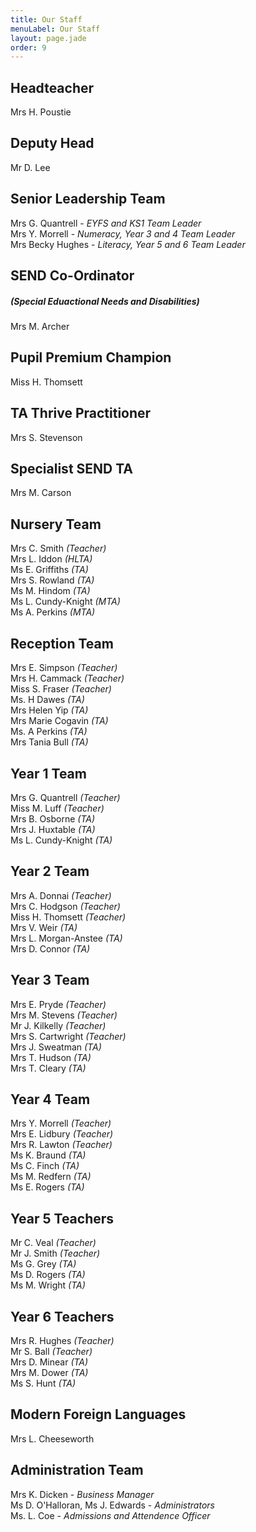 ```yaml
---
title: Our Staff
menuLabel: Our Staff
layout: page.jade
order: 9
---
```

## Headteacher

Mrs H. Poustie

## Deputy Head

Mr D. Lee

## Senior Leadership Team

Mrs G. Quantrell - *EYFS and KS1 Team Leader*  
Mrs Y. Morrell - *Numeracy, Year 3 and 4 Team Leader*  
Mrs Becky Hughes - *Literacy, Year 5 and 6 Team Leader*  

## SEND Co-Ordinator
##### (Special Eduactional Needs and Disabilities)

Mrs M. Archer

## Pupil Premium Champion

Miss H. Thomsett

## TA Thrive Practitioner

Mrs S. Stevenson

## Specialist SEND TA

Mrs M. Carson

## Nursery Team

Mrs C. Smith *(Teacher)*  
Mrs L. Iddon *(HLTA)*  
Ms E. Griffiths *(TA)*  
Mrs S. Rowland *(TA)*  
Ms M. Hindom *(TA)*  
Ms L. Cundy-Knight *(MTA)*  
Ms A. Perkins *(MTA)*  

## Reception Team

Mrs E. Simpson *(Teacher)*  
Mrs H. Cammack *(Teacher)*  
Miss S. Fraser *(Teacher)*  
Ms. H Dawes *(TA)*  
Mrs Helen Yip *(TA)*  
Mrs Marie Cogavin *(TA)*  
Ms. A Perkins *(TA)*  
Mrs Tania Bull *(TA)*  

## Year 1 Team

Mrs G. Quantrell *(Teacher)*  
Miss M. Luff *(Teacher)*  
Mrs B. Osborne *(TA)*  
Mrs J. Huxtable *(TA)*  
Ms L. Cundy-Knight *(TA)*  

## Year 2 Team

Mrs A. Donnai *(Teacher)*  
Mrs C. Hodgson *(Teacher)*  
Miss H. Thomsett *(Teacher)*  
Mrs V. Weir *(TA)*  
Mrs L. Morgan-Anstee *(TA)*  
Mrs D. Connor *(TA)*  

## Year 3 Team

Mrs E. Pryde *(Teacher)*  
Mrs M. Stevens *(Teacher)*  
Mr J. Kilkelly *(Teacher)*  
Mrs S. Cartwright *(Teacher)*  
Mrs J. Sweatman *(TA)*  
Mrs T. Hudson *(TA)*  
Mrs T. Cleary *(TA)*  

## Year 4 Team

Mrs Y. Morrell *(Teacher)*  
Mrs E. Lidbury *(Teacher)*  
Mrs R. Lawton *(Teacher)*  
Ms K. Braund *(TA)*  
Ms C. Finch *(TA)*  
Ms M. Redfern *(TA)*  
Ms E. Rogers *(TA)*  

## Year 5 Teachers

Mr C. Veal *(Teacher)*  
Mr J. Smith *(Teacher)*  
Ms G. Grey *(TA)*  
Ms D. Rogers *(TA)*  
Ms M. Wright *(TA)*  

## Year 6 Teachers

Mrs R. Hughes *(Teacher)*  
Mr S. Ball *(Teacher)*  
Mrs D. Minear *(TA)*  
Mrs M. Dower *(TA)*  
Ms S. Hunt *(TA)*  

## Modern Foreign Languages

Mrs L. Cheeseworth

## Administration Team

Mrs K. Dicken - *Business Manager*  
Ms D. O'Halloran, Ms J. Edwards - *Administrators*  
Ms. L. Coe - *Admissions and Attendence Officer*
